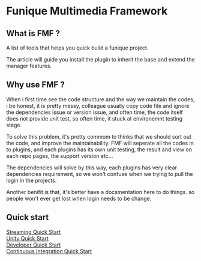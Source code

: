 # Funique Multimedia Framework

## What is FMF ?

A list of tools that helps you quick build a funique project.

The article will guide you install the plugin to inherit the base and extend the manager features.

## Why use FMF ?

When i first time see the code structure and the way we maintain the codes, i be honest, it is pretty messy, colleague usually copy code file and ignore the dependencies issue or version issue, and often time, the code itself does not provide unit test, so often time, it stuck at environemnt testing stage.

To solve this problem, it's pretty commom to thinks that we should sort out the code, and improve the maintainability. FMF will seperate all the codes in to plugins, and each plugins has its own unit testing, the result and view on each repo pages, the support version etc...

The dependencies will solve by this way, each plugins has very clear dependencies requirement, so we won't confuse when we trying to pull the login in the projects.

Another benifit is that, it's better have a docsmentation here to do things. so people won't ever get lost when login needs to be change.

## Quick start

[Streaming Quick Start](./stream/intro.md)\
[Unity Quick Start](./unity/intro.md)\
[Developer Quick Start](./dev/intro.md)\
[Continuous Integration Quick Start](./ci/intro.md)


